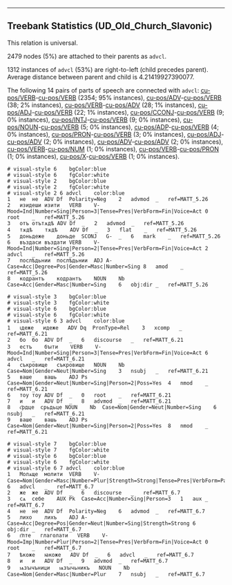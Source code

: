 

--------------------------------------------------------------------------------

## Treebank Statistics (UD_Old_Church_Slavonic)

This relation is universal.

2479 nodes (5%) are attached to their parents as `advcl`.

1312 instances of `advcl` (53%) are right-to-left (child precedes parent).
Average distance between parent and child is 4.21419927390077.

The following 14 pairs of parts of speech are connected with `advcl`: [cu-pos/VERB]()-[cu-pos/VERB]() (2354; 95% instances), [cu-pos/ADV]()-[cu-pos/VERB]() (38; 2% instances), [cu-pos/VERB]()-[cu-pos/ADV]() (28; 1% instances), [cu-pos/ADJ]()-[cu-pos/VERB]() (22; 1% instances), [cu-pos/CCONJ]()-[cu-pos/VERB]() (9; 0% instances), [cu-pos/INTJ]()-[cu-pos/VERB]() (9; 0% instances), [cu-pos/NOUN]()-[cu-pos/VERB]() (5; 0% instances), [cu-pos/ADP]()-[cu-pos/VERB]() (4; 0% instances), [cu-pos/PRON]()-[cu-pos/VERB]() (3; 0% instances), [cu-pos/ADJ]()-[cu-pos/ADV]() (2; 0% instances), [cu-pos/ADV]()-[cu-pos/ADV]() (2; 0% instances), [cu-pos/VERB]()-[cu-pos/NUM]() (1; 0% instances), [cu-pos/VERB]()-[cu-pos/PRON]() (1; 0% instances), [cu-pos/X]()-[cu-pos/VERB]() (1; 0% instances).


~~~ conllu
# visual-style 6	bgColor:blue
# visual-style 6	fgColor:white
# visual-style 2	bgColor:blue
# visual-style 2	fgColor:white
# visual-style 2 6 advcl	color:blue
1	не	не	ADV	Df	Polarity=Neg	2	advmod	_	ref=MATT_5.26
2	изидеши	изити	VERB	V-	Mood=Ind|Number=Sing|Person=3|Tense=Pres|VerbForm=Fin|Voice=Act	0	root	_	ref=MATT_5.26
3	отъ	отътѫдѣ	ADV	Df	_	2	advmod	_	ref=MATT_5.26
4	тѫдѣ	тѫдѣ	ADV	Df	_	3	flat	_	ref=MATT_5.26
5	доньдеже	доньде	SCONJ	G-	_	6	mark	_	ref=MATT_5.26
6	въздаси	въздати	VERB	V-	Mood=Ind|Number=Sing|Person=2|Tense=Pres|VerbForm=Fin|Voice=Act	2	advcl	_	ref=MATT_5.26
7	послѣдьнии	послѣдьнии	ADJ	A-	Case=Acc|Degree=Pos|Gender=Masc|Number=Sing	8	amod	_	ref=MATT_5.26
8	кодрантъ	кодрантъ	NOUN	Nb	Case=Acc|Gender=Masc|Number=Sing	6	obj:dir	_	ref=MATT_5.26

~~~


~~~ conllu
# visual-style 3	bgColor:blue
# visual-style 3	fgColor:white
# visual-style 6	bgColor:blue
# visual-style 6	fgColor:white
# visual-style 6 3 advcl	color:blue
1	ꙇдеже	идеже	ADV	Dq	PronType=Rel	3	xcomp	_	ref=MATT_6.21
2	бо	бо	ADV	Df	_	6	discourse	_	ref=MATT_6.21
3	естъ	бꙑти	VERB	V-	Mood=Ind|Number=Sing|Person=3|Tense=Pres|VerbForm=Fin|Voice=Act	6	advcl	_	ref=MATT_6.21
4	съкровище	съкровище	NOUN	Nb	Case=Nom|Gender=Neut|Number=Sing	3	nsubj	_	ref=MATT_6.21
5	ваше	вашь	ADJ	Ps	Case=Nom|Gender=Neut|Number=Sing|Person=2|Poss=Yes	4	nmod	_	ref=MATT_6.21
6	тоу	тоу	ADV	Df	_	0	root	_	ref=MATT_6.21
7	и	и	ADV	Df	_	8	advmod	_	ref=MATT_6.21
8	с҃рдце	срьдьце	NOUN	Nb	Case=Nom|Gender=Neut|Number=Sing	6	nsubj	_	ref=MATT_6.21
9	ваше	вашь	ADJ	Ps	Case=Nom|Gender=Neut|Number=Sing|Person=2|Poss=Yes	8	nmod	_	ref=MATT_6.21

~~~


~~~ conllu
# visual-style 7	bgColor:blue
# visual-style 7	fgColor:white
# visual-style 6	bgColor:blue
# visual-style 6	fgColor:white
# visual-style 6 7 advcl	color:blue
1	Молѧще	молити	VERB	V-	Case=Nom|Gender=Masc|Number=Plur|Strength=Strong|Tense=Pres|VerbForm=Part|Voice=Act	6	advcl	_	ref=MATT_6.7
2	же	же	ADV	Df	_	6	discourse	_	ref=MATT_6.7
3	сѧ	себе	AUX	Pk	Case=Acc|Number=Sing|Person=3	1	aux	_	ref=MATT_6.7
4	не	не	ADV	Df	Polarity=Neg	6	advmod	_	ref=MATT_6.7
5	лихо	лихъ	ADJ	A-	Case=Acc|Degree=Pos|Gender=Neut|Number=Sing|Strength=Strong	6	obj:dir	_	ref=MATT_6.7
6	г҃лте	глаголати	VERB	V-	Mood=Imp|Number=Plur|Person=2|Tense=Pres|VerbForm=Fin|Voice=Act	0	root	_	ref=MATT_6.7
7	ѣкоже	ꙗкоже	ADV	Df	_	6	advcl	_	ref=MATT_6.7
8	и	и	ADV	Df	_	9	advmod	_	ref=MATT_6.7
9	ѩзꙑчъници	ѩзꙑчьникъ	NOUN	Nb	Case=Nom|Gender=Masc|Number=Plur	7	nsubj	_	ref=MATT_6.7

~~~


